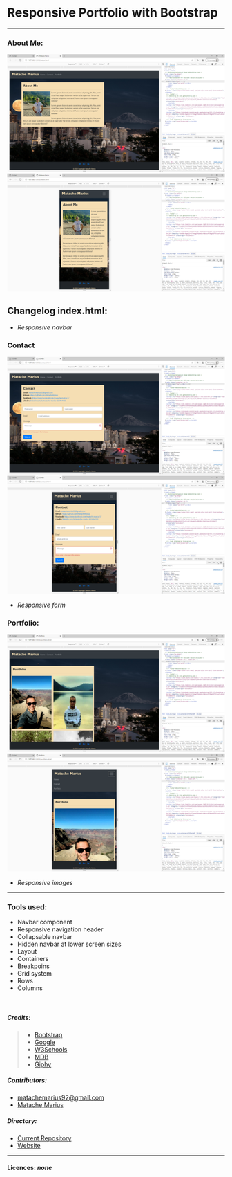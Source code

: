 # Responsive Portfolio with Bootstrap



___
### About Me:
![Home test <768px](./Assets/8.png)
![Home test <768px](./Assets/7.png)

## Changelog index.html:

* _Responsive navbar_

### Contact
![Home test <768px](./Assets/6.png)
![Home test <768px](./Assets/10.png)

* _Responsive form_

### Portfolio:
![Home test <768px](./Assets/9.png)
![Home test <768px](./Assets/11.png)


* _Responsive images_
---
### Tools used:
* Navbar component
* Responsive navigation header
* Collapsable navbar
* Hidden navbar at lower screen sizes
* Layout
* Containers
* Breakpoins
* Grid system
* Rows
* Columns

<br>



##### Credits:
>* [Bootstrap](https://getbootstrap.com/)
>* [Google](https://www.google.com/)
>* [W3Schools](https://www.w3schools.com/)
>* [MDB](https://mdbootstrap.com/)
>* [Giphy](https://giphy.com/)

##### Contributors:

* matachemarius92@gmail.com
* [Matache Marius](https://github.com/MatacheMarius)
##### Directory:
* [Current Repository](https://github.com/MatacheMarius/H2_Bootstrap_Portfolio)
* [Website](https://matachemarius.github.io/H2_Bootstrap_Portfolio/.)
---
#### Licences: **_none_**
